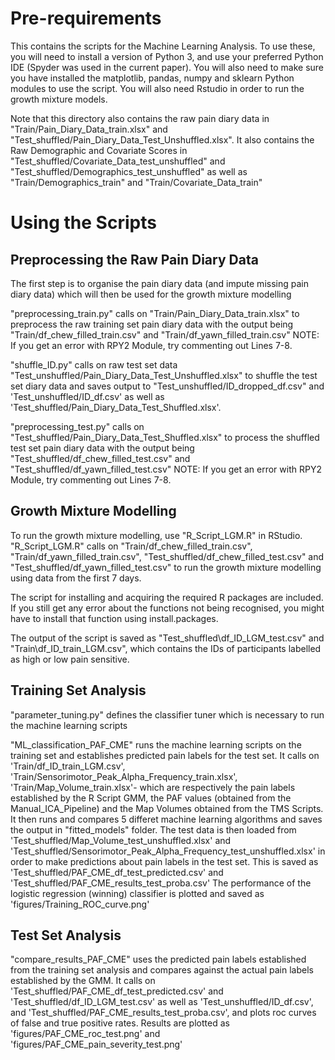 # Pre-requirements 
This contains the scripts for the Machine Learning Analysis. To use these, you will need to install a version of Python 3, and use your preferred Python IDE (Spyder was used in the current paper). You will also need to make sure you have installed the matplotlib, pandas, numpy and sklearn Python modules to use the script. You will also need Rstudio in order to run the growth mixture models. 

Note that this directory also contains the raw pain diary data in "Train/Pain_Diary_Data_train.xlsx" and "Test_shuffled/Pain_Diary_Data_Test_Unshuffled.xlsx". It also contains the Raw Demographic and Covariate Scores in "Test_shuffled/Covariate_Data_test_unshuffled" and "Test_shuffled/Demographics_test_unshuffled" as well as "Train/Demographics_train" and "Train/Covariate_Data_train"

# Using the Scripts

## Preprocessing the Raw Pain Diary Data
The first step is to organise the pain diary data (and impute missing pain diary data) which will then be used for the growth mixture modelling 

"preprocessing_train.py" calls on "Train/Pain_Diary_Data_train.xlsx" to preprocess the raw training set pain diary data with the output being "Train/df_chew_filled_train.csv" and "Train/df_yawn_filled_train.csv" 
NOTE: If you get an error with RPY2 Module, try commenting out Lines 7-8. 

"shuffle_ID.py" calls on raw test set data "Test_unshuffled/Pain_Diary_Data_Test_Unshuffled.xlsx" to shuffle the test set diary data and saves output to "Test_unshuffled/ID_dropped_df.csv" and 'Test_unshuffled/ID_df.csv' as well as 'Test_shuffled/Pain_Diary_Data_Test_Shuffled.xlsx'. 

"preprocessing_test.py" calls on "Test_shuffled/Pain_Diary_Data_Test_Shuffled.xlsx" to process the shuffled test set pain diary data with the output being "Test_shuffled/df_chew_filled_test.csv" and  "Test_shuffled/df_yawn_filled_test.csv"
NOTE: If you get an error with RPY2 Module, try commenting out Lines 7-8. 

## Growth Mixture Modelling
To run the growth mixture modelling, use "R_Script_LGM.R" in RStudio. "R_Script_LGM.R" calls on "Train/df_chew_filled_train.csv", "Train/df_yawn_filled_train.csv", "Test_shuffled/df_chew_filled_test.csv" and "Test_shuffled/df_yawn_filled_test.csv" to run
the growth mixture modelling using data from the first 7 days. 

The script for installing and acquiring the required R packages are included. If you still get any error about the functions not being recognised, you might have to install that function using install.packages. 

The output of the script is saved as "Test_shuffled\\df_ID_LGM_test.csv" and "Train\\df_ID_train_LGM.csv", which contains the IDs of participants labelled as high or low pain sensitive. 

## Training Set Analysis
"parameter_tuning.py" defines the classifier tuner which is necessary to run the machine learning scripts  

"ML_classification_PAF_CME" runs the machine learning scripts on the training set and establishes predicted pain labels for the test set.  It calls on 'Train/df_ID_train_LGM.csv', 'Train/Sensorimotor_Peak_Alpha_Frequency_train.xlsx', 'Train/Map_Volume_train.xlsx'- which are respectively the pain labels established by the R Script GMM, the PAF values (obtained from the Manual_ICA_Pipeline) and the Map Volumes obtained from the TMS Scripts. It then runs and compares 5 differet machine learning  algorithms and saves the output in "fitted_models" folder. The test data is then loaded   from 'Test_shuffled/Map_Volume_test_unshuffled.xlsx' and 'Test_shuffled/Sensorimotor_Peak_Alpha_Frequency_test_unshuffled.xlsx' in order to make predictions about pain labels in the test set. This is saved as 'Test_shuffled/PAF_CME_df_test_predicted.csv' and 'Test_shuffled/PAF_CME_results_test_proba.csv' The performance of the logistic regression (winning) classifier is plotted and saved as  'figures/Training_ROC_curve.png'

## Test Set Analysis 
"compare_results_PAF_CME" uses the predicted pain labels established from the training set analysis and compares against the actual pain labels established by the GMM. It calls on 'Test_shuffled/PAF_CME_df_test_predicted.csv' and 'Test_shuffled/df_ID_LGM_test.csv' as well as 'Test_unshuffled/ID_df.csv', and 'Test_shuffled/PAF_CME_results_test_proba.csv', and plots roc curves of false and true positive rates. Results are plotted as 'figures/PAF_CME_roc_test.png' and 'figures/PAF_CME_pain_severity_test.png'










